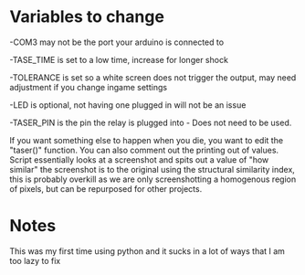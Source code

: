 # Variables to change

-COM3 may not be the port your arduino is connected to

-TASE_TIME is set to a low time, increase for longer shock

-TOLERANCE is set so a white screen does not trigger the output, may need adjustment if you change ingame settings

-LED is optional, not having one plugged in will not be an issue

-TASER_PIN is the pin the relay is plugged into - Does not need to be used.


If you want something else to happen when you die, you want to edit the "taser()" function. You can also comment out the printing out of values. Script essentially looks at a screenshot and spits out a value of "how similar" the screenshot is to the original using the structural similarity index, this is probably overkill as we are only screenshotting a homogenous region of pixels, but can be repurposed for other projects. 

# Notes

This was my first time using python and it sucks in a lot of ways that I am too lazy to fix 
